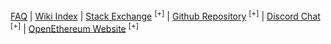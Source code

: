 [FAQ](FAQ) | [Wiki Index](/) | [Stack Exchange](https://ethereum.stackexchange.com/questions/tagged/openethereum?sort=votes&pageSize=50) <sup>[+]</sup> | [Github Repository](https://github.com/openethereum/openethereum) <sup>[+]</sup> | [Discord Chat](https://discord.io/openethereum) <sup>[+]</sup> | [OpenEthereum Website](https://openethereum.org) <sup>[+]</sup>
